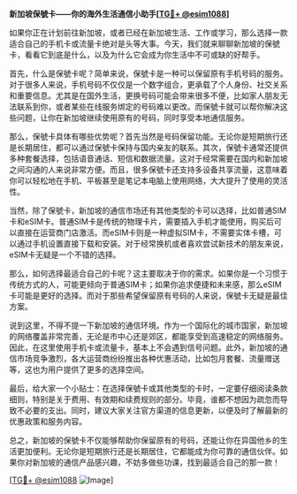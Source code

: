**新加坡保號卡——你的海外生活通信小助手[[TG💪+ @esim1088](https://t.me/s/esim1088)]**

如果你正在计划前往新加坡，或者已经在新加坡生活、工作或学习，那么选择一款适合自己的手机卡或流量卡绝对是头等大事。今天，我们就来聊聊新加坡的保號卡，看看它到底是什么，以及为什么它会成为你生活中不可或缺的好帮手。

首先，什么是保號卡呢？简单来说，保號卡是一种可以保留原有手机号码的服务。对于很多人来说，手机号码不仅仅是一个数字组合，更承载了个人身份、社交关系和重要信息。尤其是在国外生活，更换号码可能会带来很多不便，比如家人朋友无法联系到你，或者某些在线服务绑定的号码难以更改。而保號卡就可以帮你解决这些问题，让你在新加坡继续使用原有的号码，同时享受本地通信服务。

那么，保號卡具体有哪些优势呢？首先当然是号码保留功能。无论你是短期旅行还是长期居住，都可以通过保號卡保持与国内亲友的联系。其次，保號卡通常还提供多种套餐选择，包括语音通话、短信和数据流量。这对于经常需要在国内和新加坡之间沟通的人来说非常方便。而且，很多保號卡还支持多设备共享流量，这意味着你可以轻松地在手机、平板甚至是笔记本电脑上使用网络，大大提升了使用的灵活性。

当然，除了保號卡，新加坡的通信市场还有其他类型的卡可以选择，比如普通SIM卡和eSIM卡。普通SIM卡是传统的物理卡片，需要插入手机才能使用，购买后可以直接在运营商门店激活。而eSIM卡则是一种虚拟SIM卡，不需要实体卡槽，可以通过手机设置直接下载和安装。对于经常换机或者喜欢尝试新技术的朋友来说，eSIM卡无疑是一个不错的选择。

那么，如何选择最适合自己的卡呢？这主要取决于你的需求。如果你是一个习惯于传统方式的人，可能更倾向于普通SIM卡；如果你追求便捷和未来感，那么eSIM卡可能是更好的选择。而对于那些希望保留原有号码的人来说，保號卡无疑是最佳方案。

说到这里，不得不提一下新加坡的通信环境。作为一个国际化的城市国家，新加坡的网络覆盖非常完善，无论是市中心还是郊区，都能享受到高速稳定的网络服务。因此，在这里使用手机卡或流量卡，基本上不会遇到信号问题。此外，新加坡的通信市场竞争激烈，各大运营商纷纷推出各种优惠活动，比如包月套餐、流量赠送等，这也为用户提供了更多的选择空间。

最后，给大家一个小贴士：在选择保號卡或其他类型的卡时，一定要仔细阅读条款细则，特别是关于费用、有效期和续费规则的部分。毕竟，谁都不想因为疏忽而导致不必要的支出。同时，建议大家关注官方渠道的信息更新，以便及时了解最新的优惠政策和服务内容。

总之，新加坡的保號卡不仅能够帮助你保留原有的号码，还能让你在异国他乡的生活更加便利。无论你是短期旅行还是长期居住，它都能成为你可靠的通信伙伴。如果你对新加坡的通信产品感兴趣，不妨多做些功课，找到最适合自己的那一款！

[[TG💪+ @esim1088](https://t.me/s/esim1088) ![Image](https://i.postimg.cc/4NQfJmqS/Snipaste-2025-05-13-00-14-12.png)]
